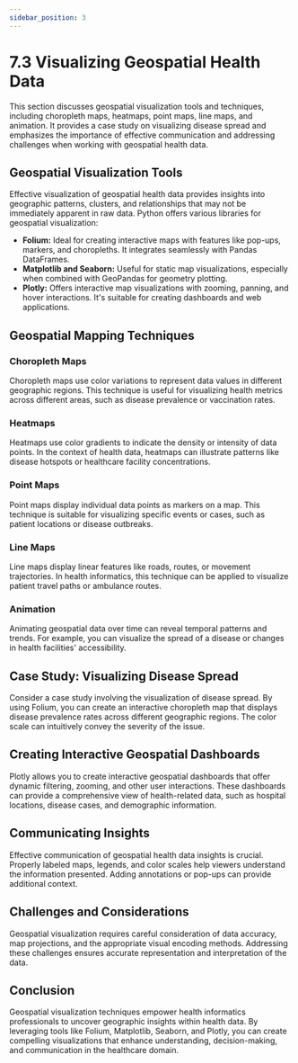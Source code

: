 ```yaml
---
sidebar_position: 3
---
```


# 7.3 Visualizing Geospatial Health Data

This section discusses geospatial visualization tools and techniques, including choropleth maps, heatmaps, point maps, line maps, and animation. It provides a case study on visualizing disease spread and emphasizes the importance of effective communication and addressing challenges when working with geospatial health data.

## Geospatial Visualization Tools

Effective visualization of geospatial health data provides insights into geographic patterns, clusters, and relationships that may not be immediately apparent in raw data. Python offers various libraries for geospatial visualization:

- **Folium:** Ideal for creating interactive maps with features like pop-ups, markers, and choropleths. It integrates seamlessly with Pandas DataFrames.
- **Matplotlib and Seaborn:** Useful for static map visualizations, especially when combined with GeoPandas for geometry plotting.
- **Plotly:** Offers interactive map visualizations with zooming, panning, and hover interactions. It's suitable for creating dashboards and web applications.

## Geospatial Mapping Techniques

### Choropleth Maps

Choropleth maps use color variations to represent data values in different geographic regions. This technique is useful for visualizing health metrics across different areas, such as disease prevalence or vaccination rates.

### Heatmaps

Heatmaps use color gradients to indicate the density or intensity of data points. In the context of health data, heatmaps can illustrate patterns like disease hotspots or healthcare facility concentrations.

### Point Maps

Point maps display individual data points as markers on a map. This technique is suitable for visualizing specific events or cases, such as patient locations or disease outbreaks.

### Line Maps

Line maps display linear features like roads, routes, or movement trajectories. In health informatics, this technique can be applied to visualize patient travel paths or ambulance routes.

### Animation

Animating geospatial data over time can reveal temporal patterns and trends. For example, you can visualize the spread of a disease or changes in health facilities' accessibility.

## Case Study: Visualizing Disease Spread

Consider a case study involving the visualization of disease spread. By using Folium, you can create an interactive choropleth map that displays disease prevalence rates across different geographic regions. The color scale can intuitively convey the severity of the issue.

## Creating Interactive Geospatial Dashboards

Plotly allows you to create interactive geospatial dashboards that offer dynamic filtering, zooming, and other user interactions. These dashboards can provide a comprehensive view of health-related data, such as hospital locations, disease cases, and demographic information.

## Communicating Insights

Effective communication of geospatial health data insights is crucial. Properly labeled maps, legends, and color scales help viewers understand the information presented. Adding annotations or pop-ups can provide additional context.

## Challenges and Considerations

Geospatial visualization requires careful consideration of data accuracy, map projections, and the appropriate visual encoding methods. Addressing these challenges ensures accurate representation and interpretation of the data.

## Conclusion

Geospatial visualization techniques empower health informatics professionals to uncover geographic insights within health data. By leveraging tools like Folium, Matplotlib, Seaborn, and Plotly, you can create compelling visualizations that enhance understanding, decision-making, and communication in the healthcare domain.

